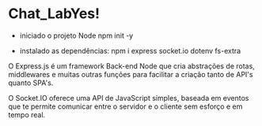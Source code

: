 # Chat_LabYes!
- iniciado o projeto Node
npm init -y

- instalado as dependências:
npm i express socket.io dotenv fs-extra

O Express.js é um framework Back-end Node que cria abstrações de rotas, middlewares e muitas outras funções para facilitar a criação tanto de API's quanto SPA's.

O Socket.IO oferece uma API de JavaScript simples, baseada em eventos que te permite comunicar entre o servidor e o cliente sem esforço e em tempo real.